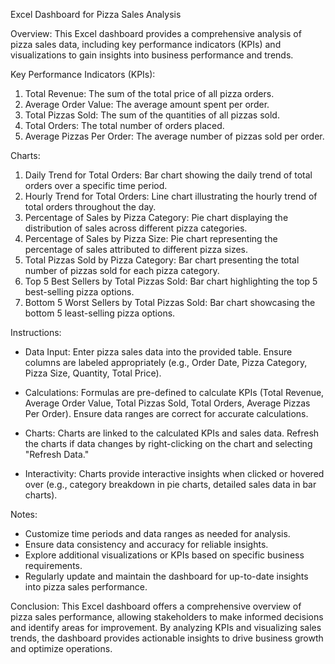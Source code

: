 Excel Dashboard for Pizza Sales Analysis

Overview:
This Excel dashboard provides a comprehensive analysis of pizza sales data, including key performance indicators (KPIs) and visualizations to gain insights into business performance and trends.

Key Performance Indicators (KPIs):

1. Total Revenue: The sum of the total price of all pizza orders.
2. Average Order Value: The average amount spent per order.
3. Total Pizzas Sold: The sum of the quantities of all pizzas sold.
4. Total Orders: The total number of orders placed.
5. Average Pizzas Per Order: The average number of pizzas sold per order.

Charts:

1. Daily Trend for Total Orders: Bar chart showing the daily trend of total orders over a specific time period.
2. Hourly Trend for Total Orders: Line chart illustrating the hourly trend of total orders throughout the day.
3. Percentage of Sales by Pizza Category: Pie chart displaying the distribution of sales across different pizza categories.
4. Percentage of Sales by Pizza Size: Pie chart representing the percentage of sales attributed to different pizza sizes.
5. Total Pizzas Sold by Pizza Category: Bar chart presenting the total number of pizzas sold for each pizza category.
6. Top 5 Best Sellers by Total Pizzas Sold: Bar chart highlighting the top 5 best-selling pizza options.
7. Bottom 5 Worst Sellers by Total Pizzas Sold: Bar chart showcasing the bottom 5 least-selling pizza options.
   
Instructions:

- Data Input: Enter pizza sales data into the provided table. Ensure columns are labeled appropriately (e.g., Order Date, Pizza Category, Pizza Size, Quantity, Total Price).

- Calculations: Formulas are pre-defined to calculate KPIs (Total Revenue, Average Order Value, Total Pizzas Sold, Total Orders, Average Pizzas Per Order). Ensure data ranges are correct for accurate calculations.

- Charts: Charts are linked to the calculated KPIs and sales data. Refresh the charts if data changes by right-clicking on the chart and selecting "Refresh Data."

- Interactivity: Charts provide interactive insights when clicked or hovered over (e.g., category breakdown in pie charts, detailed sales data in bar charts).

Notes:

* Customize time periods and data ranges as needed for analysis.
* Ensure data consistency and accuracy for reliable insights.
* Explore additional visualizations or KPIs based on specific business requirements.
* Regularly update and maintain the dashboard for up-to-date insights into pizza sales performance.

Conclusion:
This Excel dashboard offers a comprehensive overview of pizza sales performance, allowing stakeholders to make informed decisions and identify areas for improvement. By analyzing KPIs and visualizing sales trends, the dashboard provides actionable insights to drive business growth and optimize operations.
